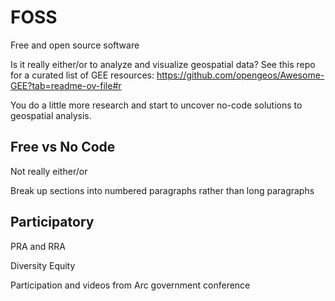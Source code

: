 # FOSS
Free and open source software

Is it really either/or to analyze and visualize geospatial data?
See this repo for a curated list of GEE resources: https://github.com/opengeos/Awesome-GEE?tab=readme-ov-file#r

You do a little more research and start to uncover no-code solutions to geospatial analysis.  
## Free vs No Code
Not really either/or

Break up sections into numbered paragraphs rather than long paragraphs

## Participatory
PRA and RRA

Diversity Equity

Participation and videos from Arc government conference
